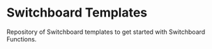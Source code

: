 # Switchboard Templates

Repository of Switchboard templates to get started with Switchboard Functions.
